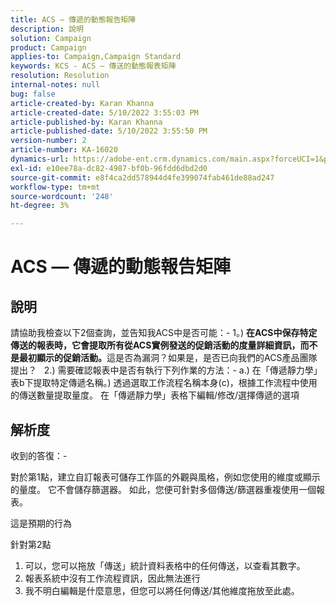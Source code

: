 ```yaml
---
title: ACS — 傳遞的動態報告矩陣
description: 說明
solution: Campaign
product: Campaign
applies-to: Campaign,Campaign Standard
keywords: KCS - ACS — 傳送的動態報表矩陣
resolution: Resolution
internal-notes: null
bug: false
article-created-by: Karan Khanna
article-created-date: 5/10/2022 3:55:03 PM
article-published-by: Karan Khanna
article-published-date: 5/10/2022 3:55:50 PM
version-number: 2
article-number: KA-16020
dynamics-url: https://adobe-ent.crm.dynamics.com/main.aspx?forceUCI=1&pagetype=entityrecord&etn=knowledgearticle&id=52e03e8d-79d0-ec11-a7b5-00224809c556
exl-id: e10ee78a-dc82-4987-bf0b-96fdd6dbd2d0
source-git-commit: e8f4ca2dd578944d4fe399074fab461de88ad247
workflow-type: tm+mt
source-wordcount: '248'
ht-degree: 3%

---
```


# ACS — 傳遞的動態報告矩陣

## 說明


請協助我檢查以下2個查詢，並告知我ACS中是否可能：- 1。) <b>在ACS中保存特定傳送的報表時，它會提取所有從ACS實例發送的促銷活動的度量詳細資訊，而不是最初顯示的促銷活動。</b>這是否為漏洞？如果是，是否已向我們的ACS產品團隊提出？
 
2.) 需要確認報表中是否有執行下列作業的方法：- a.) 在「傳遞靜力學」表b下提取特定傳遞名稱。) 透過選取工作流程名稱本身(c)，根據工作流程中使用的傳送數量提取量度。 在「傳遞靜力學」表格下編輯/修改/選擇傳遞的選項


## 解析度


收到的答復：-



對於第1點，建立自訂報表可儲存工作區的外觀與風格，例如您使用的維度或顯示的量度。 它不會儲存篩選器。 如此，您便可針對多個傳送/篩選器重複使用一個報表。

這是預期的行為



針對第2點

1. 可以，您可以拖放「傳送」統計資料表格中的任何傳送，以查看其數字。
2. 報表系統中沒有工作流程資訊，因此無法進行
3. 我不明白編輯是什麼意思，但您可以將任何傳送/其他維度拖放至此處。
